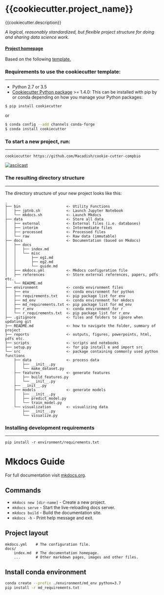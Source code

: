{{cookiecutter.project_name}}
==============================
{{cookiecutter.description}}

_A logical, reasonably standardized, but flexible project structure for doing and sharing data science work._
#### [Project homepage](https://github.com/Macadish/cookie-cutter-compbio)
Based on the following [template.](http://drivendata.github.io/cookiecutter-data-science/)

### Requirements to use the cookiecutter template:
-----------
 - Python 2.7 or 3.5
 - [Cookiecutter Python package](http://cookiecutter.readthedocs.org/en/latest/installation.html) >= 1.4.0: This can be installed with pip by or conda depending on how you manage your Python packages:

``` bash
$ pip install cookiecutter
```

or

``` bash
$ conda config --add channels conda-forge
$ conda install cookiecutter
```

### To start a new project, run:
------------

    cookiecutter https://github.com/Macadish/cookie-cutter-compbio


[![asciicast](https://asciinema.org/a/244658.svg)](https://asciinema.org/a/244658)


### The resulting directory structure
------------

The directory structure of your new project looks like this:

```
.
├── bin                     <- Utility Functions
│   ├── jptnb.sh            <- Launch Jupyter Notebook
│   └── mkdocs.sh           <- Launch Mkdocs
├── data                    <- Store all data
│   ├── external            <- External files (i.e. databases)
│   ├── interim             <- Intermediate files
│   ├── processed           <- Processed files
│   └── raw                 <- Raw data (immutable)
├── docs                    <- Documentation (based on Mkdocs)
│   ├── docs
│   │   ├── index.md
│   │   └── misc
│   │       ├── eg1.md
│   │       ├── eg2.md
│   │       └── guide.md
│   ├── mkdocs.yml          <- Mkdocs configuration file
│   ├── references          <- Store external references, papers, pdfs etc.
│   └── README.md
├── environment             <- conda environment files
│   ├── env                 <- conda environment for python
│   ├── requirements.txt    <- pip package list for env
│   ├── md_env              <- conda environment for mkdocs
│   ├── md_requirements.txt <- pip package list for md_env
│   ├── r_env               <- conda environment for r
│   └── r_requirements.txt  <- pip package list for r_env
├── .gitignore              <- files and folders to ignore when updating git
├── README.md               <- how to navigate the folder, summary of project
├── reports                 <- outputs, figures, powerpoints, html, pdfs etc.
├── scripts                 <- scripts and notebooks
├── setup.py                <- for pip install e and import src
└── src                     <- package containing commonly used python functions
    ├── data                <- process data
    │   ├── __init__.py
    │   └── make_dataset.py
    ├── features            <- generate features
    │   ├── build_features.py
    │   └── __init__.py
    ├── __init__.py
    ├── models              <- generate models
    │   ├── __init__.py
    │   ├── predict_model.py
    │   └── train_model.py
    └── visualization       <- visualizing data
        ├── __init__.py
        └── visualize.py
```

### Installing development requirements
------------

    pip install -r environment/requirements.txt

# Mkdocs Guide
For full documentation visit [mkdocs.org](https://www.mkdocs.org).


## Commands
* `mkdocs new [dir-name]` - Create a new project.
* `mkdocs serve` - Start the live-reloading docs server.
* `mkdocs build` - Build the documentation site.
* `mkdocs -h` - Print help message and exit.

## Project layout

    mkdocs.yml    # The configuration file.
    docs/
        index.md  # The documentation homepage.
        ...       # Other markdown pages, images and other files.

## Install conda environment
```bash
conda create --prefix ./environment/md_env python=3.7
pip install -r md_requirements.txt
```
